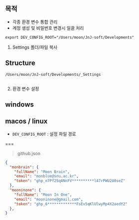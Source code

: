 ## 목적
- 각종 환경 변수 통합 관리
- 계정 생성 및 비밀번호 변경시 일괄 처리

```ini:~/.zshrc
export DEV_CONFIG_ROOT="/Users/moon/JnJ-soft/Developments"
```



1. Settings 폴더/파일 복사

## Structure

```
/Users/moon/JnJ-soft/Developments/_Settings


```

2. 환경 변수 설정

## windows

## macos / linux

- `DEV_CONFIG_ROOT` : 설정 파일 경로


===

> github.json

```json 
{
  "monbrain": {
    "fullName": "Moon Brain",
    "email": "monblue@snu.ac.kr",
    "token": "ghp_n7Pf25qANnFV**********l47rPWU2U0seZ"
  },
  "mooninone": {
    "fullName": "Moon In One",
    "email": "mooninone@gmail.com",
    "token": "ghp_6*************FsEv5qKlUlwyMp4X2aedY2"
  },
}
```
